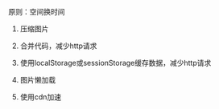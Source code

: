 原则：空间换时间

1. 压缩图片

2. 合并代码，减少http请求

3. 使用localStorage或sessionStorage缓存数据，减少http请求

4. 图片懒加载

5. 使用cdn加速